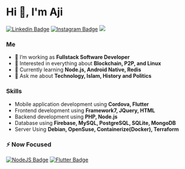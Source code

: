 
# Hi 👋, I'm Aji

[![Linkedin Badge](https://img.shields.io/badge/linkedin-%230077B5.svg?&style=for-the-badge&logo=linkedin&logoColor=white)](https://www.linkedin.com/in/agung-setiyoaji-105750138/)
[![Instagram Badge](https://img.shields.io/badge/Instagram-E4405F?style=for-the-badge&logo=instagram&logoColor=white)](https://www.instagram.com/setiyoaji_am)
![](https://komarev.com/ghpvc/?username=setioaji&style=for-the-badge)

### Me
- 🌱 I’m working as **Fullstack Software Developer**
- 👯 Interested in everything about **Blockchain, P2P, and Linux**
- 🤔 Currently learning **Node.js, Android Native, Redis**
- 💬 Ask me about **Technology, Islam, History and Politics**
### Skills
- Mobile application development using **Cordova, Flutter**
- Frontend development using **Framework7, JQuery, HTML**
- Backend development using **PHP, Node.js**
- Database using **Firebase, MySQL, PostgreSQL, SQLite, MongoDB**
- Server Using **Debian, OpenSuse, Containerize(Docker), Terraform**

### ⚡ Now Focused
[![NodeJS Badge](https://img.shields.io/badge/Node.js-339933?style=for-the-badge&logo=nodedotjs&logoColor=white)](#)
[![Flutter Badge](https://img.shields.io/badge/Flutter-02569B?style=for-the-badge&logo=flutter&logoColor=white)](#)

